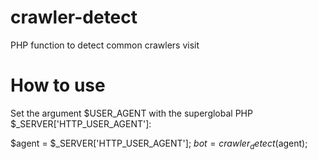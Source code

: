 # crawler-detect
PHP function to detect common crawlers visit

# How to use
Set the argument $USER_AGENT with the superglobal PHP $_SERVER['HTTP_USER_AGENT']:

$agent = $_SERVER['HTTP_USER_AGENT'];
$bot = crawler_detect($agent); 
